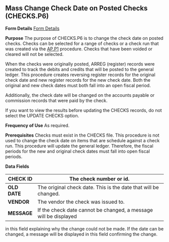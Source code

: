 ## Mass Change Check Date on Posted Checks (CHECKS.P6)
<PageHeader />

**Form Details**
[Form Details](../CHECKS-P6-1/README.md)

**Purpose**
The purpose of CHECKS.P6 is to change the check date on posted checks. Checks
can be selected for a range of checks or a check run that was created via the
[AP.P1](../AP-P1/README.md) procedure. Checks that have been voided or cleared will not
be selected.

When the checks were originally posted, ARREG (register) records were created
to track the debits and credits that will be posted to the general ledger.
This procedure creates reversing register records for the original check date
and new register records for the new check date. Both the original and new
check dates must both fall into an open fiscal period.

Additionally, the check date will be changed on the accounts payable or
commission records that were paid by the check.

If you want to view the results before updating the CHECKS records, do not
select the UPDATE CHECKS option.

**Frequency of Use**
As required.

**Prerequisites**
Checks must exist in the CHECKS file. This procedure is not used to change the
check date on items that are schedule against a check run. This procedure will
update the general ledger. Therefore, the fiscal periods for the new and
original check dates must fall into open fiscal periods.

**Data Fields**

| **CHECK ID** | The check number or id.                                          |
| ------------ | ---------------------------------------------------------------- |
| **OLD DATE** | The original check date. This is the date that will be changed.  |
| **VENDOR**   | The vendor the check was issued to.                              |
| **MESSAGE**  | If the check date cannot be changed, a message will be displayed |
in this field explaining why the change could not be made. If the date can be
changed, a message will be displayed in this field confirming the change.

<badge text= "Version 8.10.57 " vertical="middle" />

<PageFooter />
